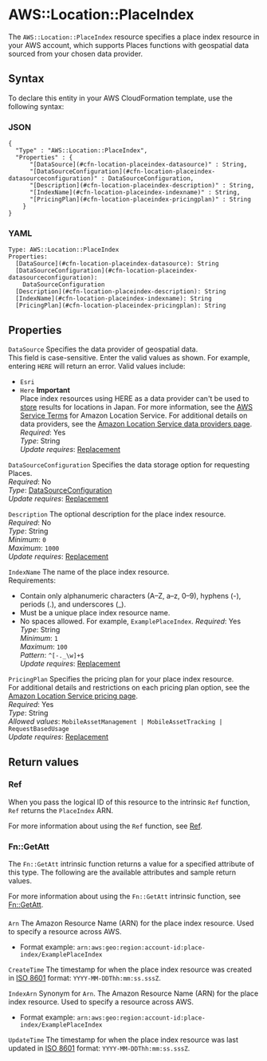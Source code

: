 # AWS::Location::PlaceIndex<a name="aws-resource-location-placeindex"></a>

The `AWS::Location::PlaceIndex` resource specifies a place index resource in your AWS account, which supports Places functions with geospatial data sourced from your chosen data provider\.

## Syntax<a name="aws-resource-location-placeindex-syntax"></a>

To declare this entity in your AWS CloudFormation template, use the following syntax:

### JSON<a name="aws-resource-location-placeindex-syntax.json"></a>

```
{
  "Type" : "AWS::Location::PlaceIndex",
  "Properties" : {
      "[DataSource](#cfn-location-placeindex-datasource)" : String,
      "[DataSourceConfiguration](#cfn-location-placeindex-datasourceconfiguration)" : DataSourceConfiguration,
      "[Description](#cfn-location-placeindex-description)" : String,
      "[IndexName](#cfn-location-placeindex-indexname)" : String,
      "[PricingPlan](#cfn-location-placeindex-pricingplan)" : String
    }
}
```

### YAML<a name="aws-resource-location-placeindex-syntax.yaml"></a>

```
Type: AWS::Location::PlaceIndex
Properties: 
  [DataSource](#cfn-location-placeindex-datasource): String
  [DataSourceConfiguration](#cfn-location-placeindex-datasourceconfiguration): 
    DataSourceConfiguration
  [Description](#cfn-location-placeindex-description): String
  [IndexName](#cfn-location-placeindex-indexname): String
  [PricingPlan](#cfn-location-placeindex-pricingplan): String
```

## Properties<a name="aws-resource-location-placeindex-properties"></a>

`DataSource`  <a name="cfn-location-placeindex-datasource"></a>
Specifies the data provider of geospatial data\.  
This field is case\-sensitive\. Enter the valid values as shown\. For example, entering `HERE` will return an error\.
Valid values include:  
+ `Esri`
+ `Here`
**Important**  
Place index resources using HERE as a data provider can't be used to [store](https://docs.aws.amazon.com/location-places/latest/APIReference/API_DataSourceConfiguration.html) results for locations in Japan\. For more information, see the [AWS Service Terms](http://aws.amazon.com/service-terms/) for Amazon Location Service\.
For additional details on data providers, see the [Amazon Location Service data providers page](https://docs.aws.amazon.com/location/latest/developerguide/what-is-data-provider.html)\.  
*Required*: Yes  
*Type*: String  
*Update requires*: [Replacement](https://docs.aws.amazon.com/AWSCloudFormation/latest/UserGuide/using-cfn-updating-stacks-update-behaviors.html#update-replacement)

`DataSourceConfiguration`  <a name="cfn-location-placeindex-datasourceconfiguration"></a>
Specifies the data storage option for requesting Places\.  
*Required*: No  
*Type*: [DataSourceConfiguration](aws-properties-location-placeindex-datasourceconfiguration.md)  
*Update requires*: [Replacement](https://docs.aws.amazon.com/AWSCloudFormation/latest/UserGuide/using-cfn-updating-stacks-update-behaviors.html#update-replacement)

`Description`  <a name="cfn-location-placeindex-description"></a>
The optional description for the place index resource\.  
*Required*: No  
*Type*: String  
*Minimum*: `0`  
*Maximum*: `1000`  
*Update requires*: [Replacement](https://docs.aws.amazon.com/AWSCloudFormation/latest/UserGuide/using-cfn-updating-stacks-update-behaviors.html#update-replacement)

`IndexName`  <a name="cfn-location-placeindex-indexname"></a>
The name of the place index resource\.  
Requirements:  
+ Contain only alphanumeric characters \(A–Z, a–z, 0–9\), hyphens \(\-\), periods \(\.\), and underscores \(\_\)\.
+ Must be a unique place index resource name\.
+ No spaces allowed\. For example, `ExamplePlaceIndex`\.
*Required*: Yes  
*Type*: String  
*Minimum*: `1`  
*Maximum*: `100`  
*Pattern*: `^[-._\w]+$`  
*Update requires*: [Replacement](https://docs.aws.amazon.com/AWSCloudFormation/latest/UserGuide/using-cfn-updating-stacks-update-behaviors.html#update-replacement)

`PricingPlan`  <a name="cfn-location-placeindex-pricingplan"></a>
Specifies the pricing plan for your place index resource\.  
For additional details and restrictions on each pricing plan option, see the [Amazon Location Service pricing page](http://aws.amazon.com/location/pricing/)\.  
*Required*: Yes  
*Type*: String  
*Allowed values*: `MobileAssetManagement | MobileAssetTracking | RequestBasedUsage`  
*Update requires*: [Replacement](https://docs.aws.amazon.com/AWSCloudFormation/latest/UserGuide/using-cfn-updating-stacks-update-behaviors.html#update-replacement)

## Return values<a name="aws-resource-location-placeindex-return-values"></a>

### Ref<a name="aws-resource-location-placeindex-return-values-ref"></a>

When you pass the logical ID of this resource to the intrinsic `Ref` function, `Ref` returns the `PlaceIndex` ARN\.

For more information about using the `Ref` function, see [Ref](https://docs.aws.amazon.com/AWSCloudFormation/latest/UserGuide/intrinsic-function-reference-ref.html)\.

### Fn::GetAtt<a name="aws-resource-location-placeindex-return-values-fn--getatt"></a>

The `Fn::GetAtt` intrinsic function returns a value for a specified attribute of this type\. The following are the available attributes and sample return values\.

For more information about using the `Fn::GetAtt` intrinsic function, see [Fn::GetAtt](https://docs.aws.amazon.com/AWSCloudFormation/latest/UserGuide/intrinsic-function-reference-getatt.html)\.

#### <a name="aws-resource-location-placeindex-return-values-fn--getatt-fn--getatt"></a>

`Arn`  <a name="Arn-fn::getatt"></a>
The Amazon Resource Name \(ARN\) for the place index resource\. Used to specify a resource across AWS\.   
+ Format example: `arn:aws:geo:region:account-id:place-index/ExamplePlaceIndex`

`CreateTime`  <a name="CreateTime-fn::getatt"></a>
The timestamp for when the place index resource was created in [ISO 8601](https://www.iso.org/iso-8601-date-and-time-format.html) format: `YYYY-MM-DDThh:mm:ss.sssZ`\.

`IndexArn`  <a name="IndexArn-fn::getatt"></a>
Synonym for `Arn`\. The Amazon Resource Name \(ARN\) for the place index resource\. Used to specify a resource across AWS\.   
+ Format example: `arn:aws:geo:region:account-id:place-index/ExamplePlaceIndex`

`UpdateTime`  <a name="UpdateTime-fn::getatt"></a>
The timestamp for when the place index resource was last updated in [ISO 8601](https://www.iso.org/iso-8601-date-and-time-format.html) format: `YYYY-MM-DDThh:mm:ss.sssZ`\.